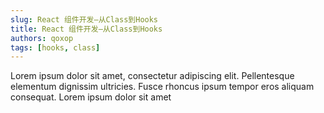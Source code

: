 ```yaml
---
slug: React 组件开发—从Class到Hooks
title: React 组件开发—从Class到Hooks
authors: qoxop
tags: [hooks, class]
---
```


Lorem ipsum dolor sit amet, consectetur adipiscing elit. Pellentesque elementum dignissim ultricies. Fusce rhoncus ipsum tempor eros aliquam consequat. Lorem ipsum dolor sit amet
